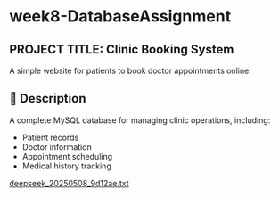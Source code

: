 
# week8-DatabaseAssignment

## PROJECT TITLE: Clinic Booking System

A simple website for patients to book doctor appointments online.

## 📖 Description
A complete MySQL database for managing clinic operations, including:
- Patient records
- Doctor information
- Appointment scheduling
- Medical history tracking

[deepseek_20250508_9d12ae.txt](https://github.com/user-attachments/files/20100353/deepseek_20250508_9d12ae.txt)
